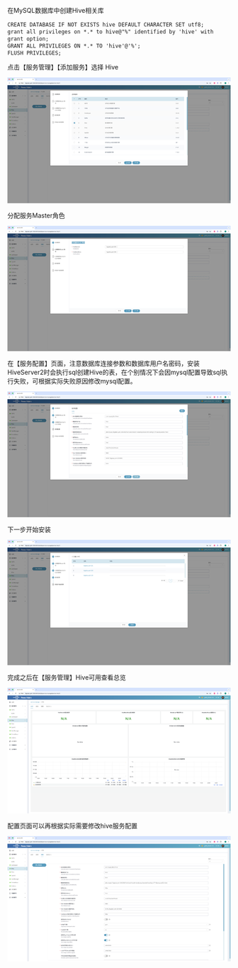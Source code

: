 在MySQL数据库中创建Hive相关库
```
CREATE DATABASE IF NOT EXISTS hive DEFAULT CHARACTER SET utf8;
grant all privileges on *.* to hive@"%" identified by 'hive' with grant option;
GRANT ALL PRIVILEGES ON *.* TO 'hive'@'%';
FLUSH PRIVILEGES;
```
点击【服务管理】【添加服务】选择 Hive

![hive-1.png](../imgs/2/hive-1.png)

分配服务Master角色

![hive-2.png](../imgs/2/hive-2.png)

在【服务配置】页面，注意数据库连接参数和数据库用户名密码，安装HiveServer2时会执行sql创建Hive的表，在个别情况下会因mysql配置导致sql执行失败，可根据实际失败原因修改mysql配置。

![hive-3.png](../imgs/2/hive-3.png)

下一步开始安装

![hive-4.png](../imgs/2/hive-4.png)

完成之后在【服务管理】Hive可用查看总览

![hive-5.png](../imgs/2/hive-5.png)

配置页面可以再根据实际需要修改hive服务配置

![hive-6.png](../imgs/2/hive-6.png)
